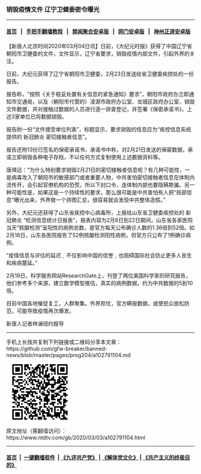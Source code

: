 ### 销毁疫情文件 辽宁卫健委密令曝光
------------------------

#### [首页](https://github.com/gfw-breaker/banned-news/blob/master/README.md) &nbsp;&nbsp;|&nbsp;&nbsp; [手把手翻墙教程](https://github.com/gfw-breaker/guides/wiki) &nbsp;&nbsp;|&nbsp;&nbsp; [禁闻聚合安卓版](https://github.com/gfw-breaker/bn-android) &nbsp;&nbsp;|&nbsp;&nbsp; [网门安卓版](https://github.com/oGate2/oGate) &nbsp;&nbsp;|&nbsp;&nbsp; [神州正道安卓版](https://github.com/SzzdOgate/update) 



<div><div class="post_content" itemprop="articleBody">
 <p>
  【新唐人北京时间2020年03月04日讯】日前，《大纪元时报》获得了中国辽宁省朝阳市卫健委的文件，文件显示，辽宁省要求，销毁疫情内部文件，引起外界的关注。
 </p>
 <p>
  日前，大纪元获得了辽宁省朝阳市卫健委，2月23日发送给省卫健委疾控处的一份报告。
 </p>
 <p>
  报告称，“按照《关于稳妥处置有关信息的紧急通知》要求”，朝阳市政府办立即通知市交通局，以及（朝阳市代管的）凌源市政府办公室、龙城区政府办公室，销毁文件数据，并对接触过数据的人员进行逐一排查登记，并签署《保密承诺书》。上述3家单位已将数据销毁。
 </p>
 <p>
  报告附一份“文件接受单位列表”，标题显示，要求销毁的信息应为“疾控信息系统提供的
  <ok href="https://www.ntdtv.com/gb/新冠肺炎.htm">
   新冠肺炎
  </ok>
  密切接触者信息”。
 </p>
 <p>
  报告还附13份已签名的保密承诺书，承诺书中称，对2月21日发送的保密数据，承诺立即销毁各种电子存档，不以任何方式复制使用上述数据资料等。
 </p>
 <p>
  唐靖远：“为什么特别要求销毁2月21日的密切接触者信息呢？有几种可能性，一是病毒攻入了朝阳市的敏感部门或者重要人物，中共害怕密切接触者信息在体制内流传开，会引起官僚机构的恐慌，所以下封口令，连体制内部也要隐瞒欺骗。另一种可能性是，如果这是一个持续性的要求，那么很可能是中共害怕有人把“局部信息”曝光出来，外界做一个拼图汇总，很容易就会发现中共整体造假。”
 </p>
 <p>
  另外，大纪元还获得了山东省疾控中心病毒所，上报给山东省卫健委疾控处的
  <ok href="https://www.ntdtv.com/gb/新冠肺炎.htm">
   新冠肺炎
  </ok>
  “检测信息统计日报表”，报表内容为2月8日到22日期间，山东省各家医院当天“核酸检测”呈阳性的病例总数，是官方每天公布确诊人数的1.36倍到52倍。如2月18日，山东各医院报告了52例核酸检测阳性病例，但官方只公布了1例确诊病例。
 </p>
 <p>
  “疫情信息与评估的延迟﹐不仅影响中国的信誉﹐也阻碍国际社会防止更多人丧生和疾病蔓延。”
 </p>
 <p>
  2月19日，科学服务网站ResearchGate上，刊登了两位美国科学家的研究报告，他们参考多个来源，建立数学模型推估，真实的病例数据，约为中共数据的5到10倍。
 </p>
 <p>
  目前中国各地催促复工，人群聚集。外界担忧，官方瞒报数据，或使民众放松防范，可能导致疫情再次爆发。
 </p>
 <p>
  新唐人记者林澜纽约报导
 </p>
 <div class="single_ad">
 </div>
</div>
</div>
<hr/>
手机上长按并复制下列链接或二维码分享本文章：<br/>
https://github.com/gfw-breaker/banned-news/blob/master/pages/prog204/a102791104.md <br/>
<a href='https://github.com/gfw-breaker/banned-news/blob/master/pages/prog204/a102791104.md'><img src='https://github.com/gfw-breaker/banned-news/blob/master/pages/prog204/a102791104.md.png'/></a> <br/>
原文地址（需翻墙访问）：https://www.ntdtv.com/gb/2020/03/03/a102791104.html


------------------------
#### [首页](https://github.com/gfw-breaker/banned-news/blob/master/README.md) &nbsp;|&nbsp; [一键翻墙软件](https://github.com/gfw-breaker/nogfw/blob/master/README.md) &nbsp;| [《九评共产党》](https://github.com/gfw-breaker/9ping.md/blob/master/README.md#九评之一评共产党是什么) | [《解体党文化》](https://github.com/gfw-breaker/jtdwh.md/blob/master/README.md) | [《共产主义的终极目的》](https://github.com/gfw-breaker/gczydzjmd.md/blob/master/README.md)


<img src='http://gfw-breaker.win/banned-news/pages/prog204/a102791104.md' width='0px' height='0px'/>